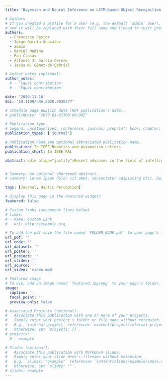 ```yaml
---
title: 'Bayesian and Neural Inference on LSTM-based Object Recognition from Tactile and Kinesthetic Information'

# Authors
# If you created a profile for a user (e.g. the default `admin` user), write the username (folder name) here
# and it will be replaced with their full name and linked to their profile.
authors:
  - Francisco Pastor
  - Jorge García-González
  - admin 
  - Daniel Medina
  - Pau Closas
  - Alfonso J. García-Cerezo
  - Jesús M. Gómez-de-Gabriel

# Author notes (optional)
author_notes:
  # - 'Equal contribution'
  # - 'Equal contribution'

date: '2020-11-16'
doi: '10.1109/LRA.2020.3038377'

# Schedule page publish date (NOT publication's date).
# publishDate: '2017-01-01T00:00:00Z'

# Publication type.
# Legend: uncategorized, conference, journal; preprint; book; chapter; thesis; patent
publication_types: ['journal']

# Publication name and optional abbreviated publication name.
publication: In IEEE Robotics and Automation Letters
publication_short: In IEEE RAL

abstract: <div align="justify">Recent advances in the field of intelligent robotic manipulation pursue providing robotic hands with touch sensitivity. Haptic perception encompasses the sensing modalities encountered in the sense of touch (e.g., tactile and kinesthetic sensations). This letter focuses on multimodal object recognition and proposes analytical and data-driven methodologies to fuse tactile- and kinesthetic-based classification results. The procedure is as follows. A three-finger actuated gripper with an integrated high-resolution tactile sensor performs squeeze-and-release Exploratory Procedures (EPs). The tactile images and kinesthetic information acquired using angular sensors on the finger joints constitute the time-series datasets of interest. Each temporal dataset is fed to a Long Short-term Memory (LSTM) Neural Network, which is trained to classify in-hand objects. The LSTMs provide an estimation of the posterior probability of each object given the corresponding measurements, which after fusion allows to estimate the object through Bayesian and Neural inference approaches. An experiment with 36-classes is carried out to evaluate and compare the performance of the fused, tactile, and kinesthetic perception systems. The results show that the Bayesian-based classifiers improves capabilities for object recognition and outperforms the Neural-based approach.</div>


# Summary. An optional shortened abstract.
# summary: Lorem ipsum dolor sit amet, consectetur adipiscing elit. Duis posuere tellus ac convallis placerat. Proin tincidunt magna sed ex sollicitudin condimentum.

tags: [Journal, Haptic Perception]

# Display this page in the Featured widget?
featured: false

# Custom links (uncomment lines below)
# links:
# - name: Custom Link
#   url: http://example.org

# To add the pdf save the file named `FOLDER_NAME.pdf` to your page's folder.
url_pdf: ''
url_code: ''
url_dataset: ''
url_poster: ''
url_project: ''
url_slides: ''
url_source: ''
url_video: 'video.mp4'

# Featured image
# To use, add an image named `featured.jpg/png` to your page's folder.
image:
  caption: ''
  focal_point: ''
  preview_only: false

# Associated Projects (optional).
#   Associate this publication with one or more of your projects.
#   Simply enter your project's folder or file name without extension.
#   E.g. `internal-project` references `content/project/internal-project/index.md`.
#   Otherwise, set `projects: []`.
# projects:
  # - example

# Slides (optional).
#   Associate this publication with Markdown slides.
#   Simply enter your slide deck's filename without extension.
#   E.g. `slides: "example"` references `content/slides/example/index.md`.
#   Otherwise, set `slides: ""`.
# slides: example
---
```


<!-- {{% callout note %}}
Click the _Cite_ button above to demo the feature to enable visitors to import publication metadata into their reference management software.
{{% /callout %}}

{{% callout note %}}
Create your slides in Markdown - click the _Slides_ button to check out the example.
{{% /callout %}}

Supplementary notes can be added here, including [code, math, and images](https://wowchemy.com/docs/writing-markdown-latex/). -->
